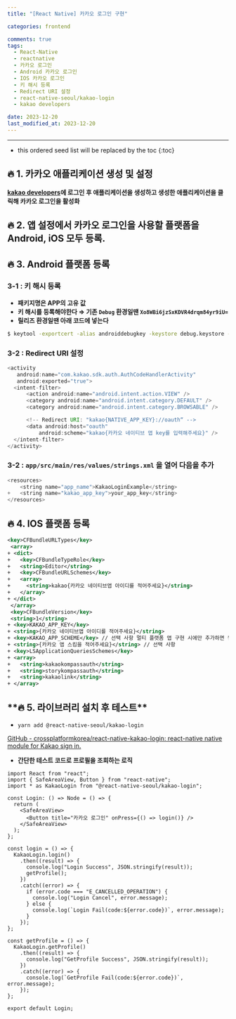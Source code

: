```yaml
---
title: "[React Native] 카카오 로그인 구현"

categories: frontend

comments: true
tags:
  - React-Native
  - reactnative
  - 카카오 로그인
  - Android 카카오 로그인
  - IOS 카카오 로그인
  - 키 해시 등록
  - Redirect URI 설정
  - react-native-seoul/kakao-login
  - kakao developers

date: 2023-12-20
last_modified_at: 2023-12-20
---
```


---

<!-- prettier-ignore -->
* this ordered seed list will be replaced by the toc 
{:toc}

## **🔥 1. 카카오 애플리케이션 생성 및 설정**

**[kakao developers](https://developers.kakao.com/)에 로그인 후 애플리케이션을 생성하고 생성한 애플리케이션을 클릭해 카카오 로그인을 활성화**

## **🔥 2. 앱 설정에서 카카오 로그인을 사용할 플랫폼을 Android, iOS 모두 등록.**

## **🔥 3. Android 플랫폼 등록**

### 3-1 : 키 해시 등록

- **패키지명은 APP의 고유 값**
- **키 해시를 등록해야한다 ⇒ 기존 `Debug` 환경일땐 `Xo8WBi6jzSxKDVR4drqm84yr9iU=`**
- **릴리즈 환경일땐 아래 코드에 넣는다**

```bash
$ keytool -exportcert -alias androiddebugkey -keystore debug.keystore -storepass android -keypass android | openssl sha1 -binary | openssl base64
```

### 3-2 : Redirect URI 설정

```java
<activity
   android:name="com.kakao.sdk.auth.AuthCodeHandlerActivity"
   android:exported="true">
  <intent-filter>
      <action android:name="android.intent.action.VIEW" />
      <category android:name="android.intent.category.DEFAULT" />
      <category android:name="android.intent.category.BROWSABLE" />

      <!-- Redirect URI: "kakao{NATIVE_APP_KEY}://oauth“ -->
      <data android:host="oauth"
          android:scheme="kakao{카카오 네이티브 앱 key를 입력해주세요}" />
  </intent-filter>
</activity>
```

### 3-2 : `app/src/main/res/values/strings.xml` 을 열어 다음을 추가

```java
<resources>
    <string name="app_name">KakaoLoginExample</string>
+   <string name="kakao_app_key">your_app_key</string>
</resources>
```

## **🔥 4. IOS 플랫폼 등록**

```xml
<key>CFBundleURLTypes</key>
 <array>
+ <dict>
+   <key>CFBundleTypeRole</key>
+   <string>Editor</string>
+   <key>CFBundleURLSchemes</key>
+   <array>
+     <string>kakao{카카오 네이티브앱 아이디를 적어주세요}</string>
+   </array>
+ </dict>
 </array>
 <key>CFBundleVersion</key>
 <string>1</string>
+ <key>KAKAO_APP_KEY</key>
+ <string>{카카오 네이티브앱 아이디를 적어주세요}</string>
+ <key>KAKAO_APP_SCHEME</key> // 선택 사항 멀티 플랫폼 앱 구현 시에만 추가하면 됩니다
+ <string>{카카오 앱 스킴을 적어주세요}</string> // 선택 사항
+ <key>LSApplicationQueriesSchemes</key>
+ <array>
+   <string>kakaokompassauth</string>
+   <string>storykompassauth</string>
+   <string>kakaolink</string>
+ </array>
```

## \***\*🔥 5. 라이브러리 설치 후 테스트\*\***

- `yarn add @react-native-seoul/kakao-login`

[GitHub - crossplatformkorea/react-native-kakao-login: react-native native module for Kakao sign in.](https://github.com/crossplatformkorea/react-native-kakao-login)

- **간단한 테스트 코드로 프로필을 조회하는 로직**

```tsx
import React from "react";
import { SafeAreaView, Button } from "react-native";
import * as KakaoLogin from "@react-native-seoul/kakao-login";

const Login: () => Node = () => {
  return (
    <SafeAreaView>
      <Button title="카카오 로그인" onPress={() => login()} />
    </SafeAreaView>
  );
};

const login = () => {
  KakaoLogin.login()
    .then((result) => {
      console.log("Login Success", JSON.stringify(result));
      getProfile();
    })
    .catch((error) => {
      if (error.code === "E_CANCELLED_OPERATION") {
        console.log("Login Cancel", error.message);
      } else {
        console.log(`Login Fail(code:${error.code})`, error.message);
      }
    });
};

const getProfile = () => {
  KakaoLogin.getProfile()
    .then((result) => {
      console.log("GetProfile Success", JSON.stringify(result));
    })
    .catch((error) => {
      console.log(`GetProfile Fail(code:${error.code})`, error.message);
    });
};

export default Login;
```
